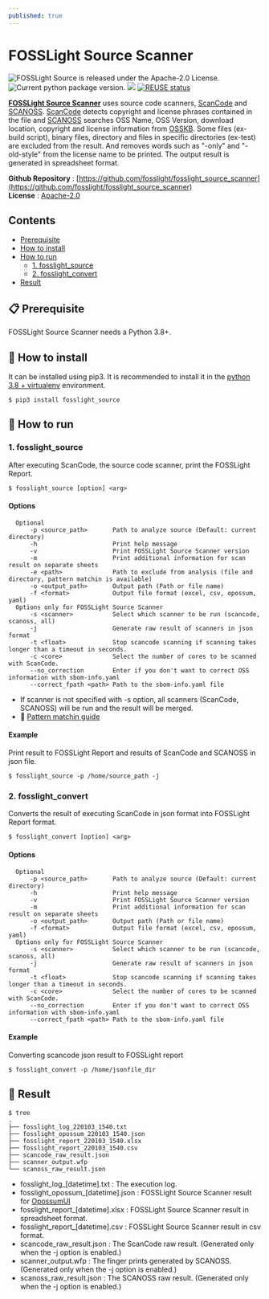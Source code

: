 ```yaml
---
published: true
---
```

# FOSSLight Source Scanner

<img src="https://img.shields.io/pypi/l/fosslight_source" alt="FOSSLight Source is released under the Apache-2.0 License." /> <img src="https://img.shields.io/pypi/v/fosslight_source" alt="Current python package version." /> <img src="https://img.shields.io/pypi/pyversions/fosslight_source" /> [![REUSE status](https://api.reuse.software/badge/github.com/fosslight/fosslight_source_scanner)](https://api.reuse.software/info/github.com/fosslight/fosslight_source_scanner)

[**FOSSLight Source Scanner**](https://github.com/fosslight/fosslight_source_scanner) uses source code scanners, [ScanCode][sc] and [SCANOSS][scanoss]. [ScanCode][sc] detects copyright and license phrases contained in the file and [SCANOSS][scanoss] searches OSS Name, OSS Version, download location, copyright and license information from [OSSKB][osskb]. Some files (ex- build script), binary files, directory and files in specific directories (ex-test) are excluded from the result. And removes words such as "-only" and "-old-style" from the license name to be printed. The output result is generated in spreadsheet format.

[sc]: https://github.com/nexB/scancode-toolkit
[scanoss]: https://github.com/scanoss/scanoss.py
[osskb]: https://osskb.org/

**Github Repository** : [https://github.com/fosslight/fosslight_source_scanner](https://github.com/fosslight/fosslight_source_scanner)    
**License** : [Apache-2.0](https://github.com/fosslight/fosslight_source_scanner/blob/main/LICENSE)

## Contents
  - [Prerequisite](#-prerequisite)
  - [How to install](#-how-to-install)
  - [How to run](#-how-to-run)
    - [1. fosslight_source](#1-fosslight_source)
    - [2. fosslight_convert](#2-fosslight_convert)
  - [Result](#-result)


## 📋 Prerequisite
FOSSLight Source Scanner needs a Python 3.8+.    


## 🎉 How to install
It can be installed using pip3. It is recommended to install it in the [python 3.8 + virtualenv](etc/guide_virtualenv.md) environment.
```
$ pip3 install fosslight_source
```

## 🚀 How to run
### 1. fosslight_source
After executing ScanCode, the source code scanner, print the FOSSLight Report.
````
$ fosslight_source [option] <arg>
````  
#### Options
```
  Optional
      -p <source_path>       Path to analyze source (Default: current directory)
      -h                     Print help message
      -v                     Print FOSSLight Source Scanner version
      -m                     Print additional information for scan result on separate sheets
      -e <path>              Path to exclude from analysis (file and directory, pattern matchin is available)
      -o <output_path>       Output path (Path or file name)
      -f <format>            Output file format (excel, csv, opossum, yaml)
  Options only for FOSSLight Source Scanner
      -s <scanner>           Select which scanner to be run (scancode, scanoss, all)
      -j                     Generate raw result of scanners in json format
      -t <float>             Stop scancode scanning if scanning takes longer than a timeout in seconds.
      -c <core>              Select the number of cores to be scanned with ScanCode.
      --no_correction        Enter if you don't want to correct OSS information with sbom-info.yaml
      --correct_fpath <path> Path to the sbom-info.yaml file
```
- If scanner is not specified with -s option, all scanners (ScanCode, SCANOSS) will be run and the result will be merged.
- 📃 [Pattern matchin guide](https://scancode-toolkit.readthedocs.io/en/stable/cli-reference/scan-options-pre.html?highlight=ignore#glob-pattern-matching)

#### Example
Print result to FOSSLight Report and results of ScanCode and SCANOSS in json file.
```
$ fosslight_source -p /home/source_path -j
```

### 2. fosslight_convert
Converts the result of executing ScanCode in json format into FOSSLight Report format.  
````
$ fosslight_convert [option] <arg>
```` 
#### Options
```
  Optional
      -p <source_path>       Path to analyze source (Default: current directory)
      -h                     Print help message
      -v                     Print FOSSLight Source Scanner version
      -m                     Print additional information for scan result on separate sheets
      -o <output_path>       Output path (Path or file name)
      -f <format>            Output file format (excel, csv, opossum, yaml)
  Options only for FOSSLight Source Scanner
      -s <scanner>           Select which scanner to be run (scancode, scanoss, all)
      -j                     Generate raw result of scanners in json format
      -t <float>             Stop scancode scanning if scanning takes longer than a timeout in seconds.
      -c <core>              Select the number of cores to be scanned with ScanCode.
      --no_correction        Enter if you don't want to correct OSS information with sbom-info.yaml
      --correct_fpath <path> Path to the sbom-info.yaml file

```
#### Example
Converting scancode json result to FOSSLight report
```
$ fosslight_convert -p /home/jsonfile_dir
```

## 📁 Result

```
$ tree
.
├── fosslight_log_220103_1540.txt
├── fosslight_opossum_220103_1540.json
├── fosslight_report_220103_1540.xlsx
├── fosslight_report_220103_1540.csv
├── scancode_raw_result.json
├── scanner_output.wfp
└── scanoss_raw_result.json
```
- fosslight_log_[datetime].txt : The execution log.
- fosslight_opossum_[datetime].json : FOSSLight Source Scanner result for [OpossumUI](https://github.com/opossum-tool/OpossumUI)
- fosslight_report_[datetime].xlsx : FOSSLight Source Scanner result in spreadsheet format.
- fosslight_report_[datetime].csv : FOSSLight Source Scanner result in csv format.
- scancode_raw_result.json : The ScanCode raw result. (Generated only when the -j option is enabled.)
- scanner_output.wfp : The finger prints generated by SCANOSS. (Generated only when the -j option is enabled.)
- scanoss_raw_result.json : The SCANOSS raw result. (Generated only when the -j option is enabled.)
